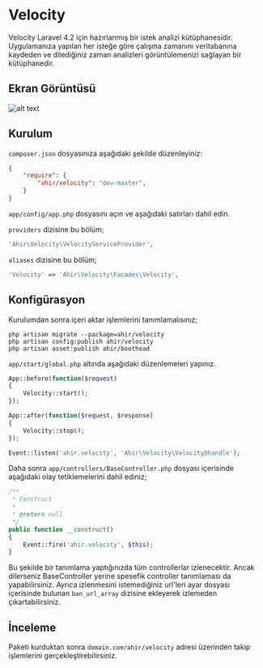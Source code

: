 # Velocity

Velocity Laravel 4.2 için hazırlanmış bir istek analizi kütüphanesidir. Uygulamanıza yapılan her isteğe göre çalışma zamanını veritabanına kaydeden ve dilediğiniz zaman analizleri görüntülemenizi sağlayan bir kütüphanedir.

## Ekran Görüntüsü

![alt text](http://ahir.com.tr/packages-images/velocity.jpg "Ekran Görüntüsü")


## Kurulum

`composer.json` dosyasınıza aşağıdaki şekilde düzenleyiniz:

```json
{
    "require": {
        "ahir/velocity": "dev-master",
    }
}
```

`app/config/app.php` dosyasını açın ve aşağıdaki satırları dahil edin. 

`providers` dizisine bu bölüm;

```php
'Ahir\Velocity\VelocityServiceProvider',
```

`aliases` dizisine bu bölüm;

```php
'Velocity' => 'Ahir\Velocity\Facades\Velocity',
```

## Konfigürasyon

Kurulumdan sonra içeri aktar işlemlerini tanımlamalısınız;

```
php artisan migrate --package=ahir/velocity
php artisan config:publish ahir/velocity
php artisan asset:publish ahir/boothead

```

`app/start/global.php` altında aşağıdaki düzenlemeleri yapınız.

```php 
App::before(function($request)
{
	Velocity::start();
});

App::after(function($request, $response)
{
    Velocity::stop();
});

Event::listen('ahir.velocity', 'Ahir\Velocity\Velocity@handle');
```

Daha sonra `app/controllers/BaseController.php` dosyası içerisinde aşağıdaki olay tetiklemelerini dahil ediniz;

```php
/**
 * Construct 
 * 
 * @return null
 */
public function __construct()
{
	Event::fire('ahir.velocity', $this);
}
```

Bu şekilde bir tanımlama yaptığınızda tüm controllerlar izlenecektir. Ancak dilerseniz BaseController yerine spesefik controller tanımlaması da yapabilirsiniz. Ayrıca izlenmesini istemediğiniz url'leri ayar dosyası içerisinde bulunan `ban_url_array` dizisine ekleyerek izlemeden çıkartabilirsiniz.


## İnceleme 

Paketi kurduktan sonra `domain.com/ahir/velocity` adresi üzerinden takip işlemlerini gerçekleştirebilirsiniz.




